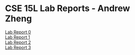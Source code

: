 # CSE 15L Lab Reports - Andrew Zheng
[Lab Report 0](Lab%200/lab-report-0)\
[Lab Report 1](Lab%201/lab-report-1)\
[Lab Report 2](Lab%202/lab-report-2)\
[Lab Report 3](Lab%202/lab-report-3)